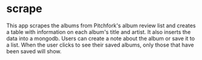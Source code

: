 # scrape

This app scrapes the albums from Pitchfork's album review list and creates a table with information on each album's title and artist. It also inserts the data into a mongodb. Users can create a note about the album or save it to a list. When the user clicks to see their saved albums, only those that have been saved will show.
